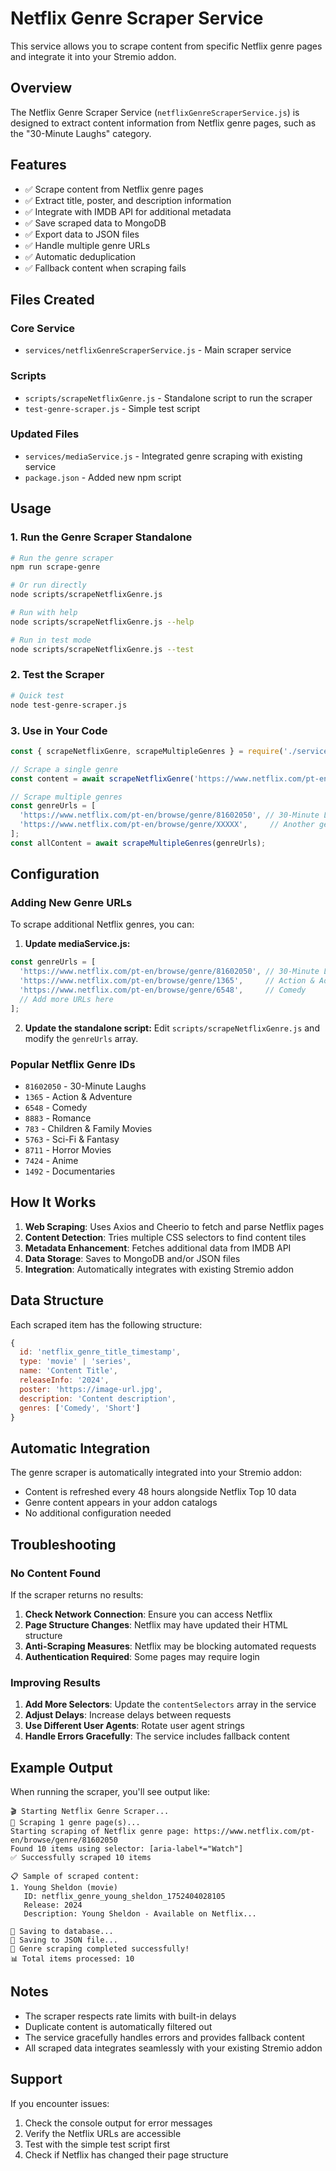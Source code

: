 # Netflix Genre Scraper Service

This service allows you to scrape content from specific Netflix genre pages and integrate it into your Stremio addon.

## Overview

The Netflix Genre Scraper Service (`netflixGenreScraperService.js`) is designed to extract content information from Netflix genre pages, such as the "30-Minute Laughs" category.

## Features

- ✅ Scrape content from Netflix genre pages
- ✅ Extract title, poster, and description information
- ✅ Integrate with IMDB API for additional metadata
- ✅ Save scraped data to MongoDB
- ✅ Export data to JSON files
- ✅ Handle multiple genre URLs
- ✅ Automatic deduplication
- ✅ Fallback content when scraping fails

## Files Created

### Core Service
- `services/netflixGenreScraperService.js` - Main scraper service

### Scripts
- `scripts/scrapeNetflixGenre.js` - Standalone script to run the scraper
- `test-genre-scraper.js` - Simple test script

### Updated Files
- `services/mediaService.js` - Integrated genre scraping with existing service
- `package.json` - Added new npm script

## Usage

### 1. Run the Genre Scraper Standalone

```bash
# Run the genre scraper
npm run scrape-genre

# Or run directly
node scripts/scrapeNetflixGenre.js

# Run with help
node scripts/scrapeNetflixGenre.js --help

# Run in test mode
node scripts/scrapeNetflixGenre.js --test
```

### 2. Test the Scraper

```bash
# Quick test
node test-genre-scraper.js
```

### 3. Use in Your Code

```javascript
const { scrapeNetflixGenre, scrapeMultipleGenres } = require('./services/netflixGenreScraperService');

// Scrape a single genre
const content = await scrapeNetflixGenre('https://www.netflix.com/pt-en/browse/genre/81602050');

// Scrape multiple genres
const genreUrls = [
  'https://www.netflix.com/pt-en/browse/genre/81602050', // 30-Minute Laughs
  'https://www.netflix.com/pt-en/browse/genre/XXXXX',     // Another genre
];
const allContent = await scrapeMultipleGenres(genreUrls);
```

## Configuration

### Adding New Genre URLs

To scrape additional Netflix genres, you can:

1. **Update mediaService.js:**
```javascript
const genreUrls = [
  'https://www.netflix.com/pt-en/browse/genre/81602050', // 30-Minute Laughs
  'https://www.netflix.com/pt-en/browse/genre/1365',     // Action & Adventure
  'https://www.netflix.com/pt-en/browse/genre/6548',     // Comedy
  // Add more URLs here
];
```

2. **Update the standalone script:**
Edit `scripts/scrapeNetflixGenre.js` and modify the `genreUrls` array.

### Popular Netflix Genre IDs

- `81602050` - 30-Minute Laughs
- `1365` - Action & Adventure
- `6548` - Comedy
- `8883` - Romance
- `783` - Children & Family Movies
- `5763` - Sci-Fi & Fantasy
- `8711` - Horror Movies
- `7424` - Anime
- `1492` - Documentaries

## How It Works

1. **Web Scraping**: Uses Axios and Cheerio to fetch and parse Netflix pages
2. **Content Detection**: Tries multiple CSS selectors to find content tiles
3. **Metadata Enhancement**: Fetches additional data from IMDB API
4. **Data Storage**: Saves to MongoDB and/or JSON files
5. **Integration**: Automatically integrates with existing Stremio addon

## Data Structure

Each scraped item has the following structure:

```javascript
{
  id: 'netflix_genre_title_timestamp',
  type: 'movie' | 'series',
  name: 'Content Title',
  releaseInfo: '2024',
  poster: 'https://image-url.jpg',
  description: 'Content description',
  genres: ['Comedy', 'Short']
}
```

## Automatic Integration

The genre scraper is automatically integrated into your Stremio addon:

- Content is refreshed every 48 hours alongside Netflix Top 10 data
- Genre content appears in your addon catalogs
- No additional configuration needed

## Troubleshooting

### No Content Found

If the scraper returns no results:

1. **Check Network Connection**: Ensure you can access Netflix
2. **Page Structure Changes**: Netflix may have updated their HTML structure
3. **Anti-Scraping Measures**: Netflix may be blocking automated requests
4. **Authentication Required**: Some pages may require login

### Improving Results

1. **Add More Selectors**: Update the `contentSelectors` array in the service
2. **Adjust Delays**: Increase delays between requests
3. **Use Different User Agents**: Rotate user agent strings
4. **Handle Errors Gracefully**: The service includes fallback content

## Example Output

When running the scraper, you'll see output like:

```
🎬 Starting Netflix Genre Scraper...
📡 Scraping 1 genre page(s)...
Starting scraping of Netflix genre page: https://www.netflix.com/pt-en/browse/genre/81602050
Found 10 items using selector: [aria-label*="Watch"]
✅ Successfully scraped 10 items

📋 Sample of scraped content:
1. Young Sheldon (movie)
   ID: netflix_genre_young_sheldon_1752404028105
   Release: 2024
   Description: Young Sheldon - Available on Netflix...

💾 Saving to database...
📄 Saving to JSON file...
🎉 Genre scraping completed successfully!
📊 Total items processed: 10
```

## Notes

- The scraper respects rate limits with built-in delays
- Duplicate content is automatically filtered out
- The service gracefully handles errors and provides fallback content
- All scraped data integrates seamlessly with your existing Stremio addon

## Support

If you encounter issues:

1. Check the console output for error messages
2. Verify the Netflix URLs are accessible
3. Test with the simple test script first
4. Check if Netflix has changed their page structure